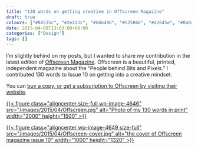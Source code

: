 ```yaml
---
title: "130 words on getting creative in Offscreen Magazine"
draft: true
colours: ["#84535c", "#2e2d3c", "#666486", "#525066", "#a2645e", "#0a0a0a", "#a48964"]
date: 2015-04-09T13:03:00+00:00
categories: ["Design"]
tags: []
---
```


I’m slightly behind on my posts, but I wanted to share my contribution in the latest edition of [Offscreen Magazine](http://www.offscreenmag.com). Offscreen is a beautiful, printed, independent magazine about the “People behind Bits and Pixels.” I contributed 130 words to Issue 10 on getting into a creative mindset.

You can [buy a copy, or get a subscription to Offscreen by visiting their website](http://www.offscreenmag.com/buy/).

[{{< figure class="aligncenter size-full wp-image-4646" src="/images/2015/04/Offscreen.jpg" alt="Photo of my 130 words in print" width="2000" height="1500" >}}](/images/2015/04/Offscreen.jpg)

[{{< figure class="aligncenter wp-image-4649 size-full" src="/images/2015/04/Offscreen-cover.jpg" alt="the cover of Offscreen magazine issue 10" width="1000" height="1320" >}}](http://www.offscreenmag.com)

